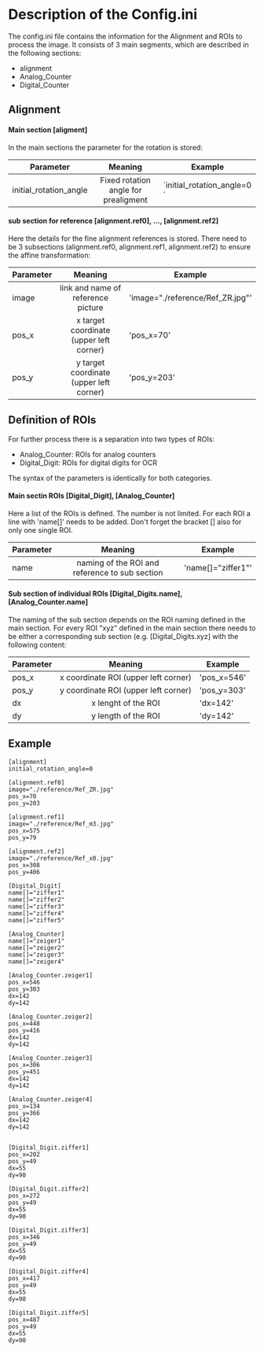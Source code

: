 # Description of the Config.ini

The config.ini file contains the information for the Alignment and ROIs to process the image. It consists of 3 main segments, which are described in the following sections:

* alignment
* Analog_Counter
* Digital_Counter


## Alignment

#### Main section [aligment]
In the main sections the parameter for the rotation is stored:


| Parameter        | Meaning           | Example        |
| ------------- |:-------------:| ------------- |
| initial_rotation_angle | Fixed rotation angle for prealigment | ´initial_rotation_angle=0´ |

#### sub section for reference [alignment.ref0], ..., [alignment.ref2]

Here the details for the fine alignment references is stored. There need to be 3 subsections (alignment.ref0, alignment.ref1, alignment.ref2) to ensure the affine transformation:

| Parameter        | Meaning           | Example        |
| ------------- |:-------------:| ------------- |
| image | link and name of reference picture | 'image="./reference/Ref_ZR.jpg"' |
| pos_x | x target coordinate (upper left corner) | 'pos_x=70' |
| pos_y | y target coordinate (upper left corner) | 'pos_y=203' |


## Definition of ROIs
For further process there is a separation into two types of ROIs: 

* Analog_Counter: ROIs for analog counters
* Digital_Digit: ROIs for digital digits for OCR

The syntax of the parameters is identically for both categories.

#### Main sectin ROIs [Digital_Digit], [Analog_Counter]

Here a list of the ROIs is defined. The number is not limited. For each ROI a line with 'name[]' needs to be added. Don't forget the bracket [] also for only one single ROI.

| Parameter        | Meaning           | Example        |
| ------------- |:-------------:| ------------- |
| name | naming of the ROI and reference to sub section | 'name[]="ziffer1"' |


#### Sub section of individual ROIs [Digital_Digits.name], [Analog_Counter.name]

The naming of the sub section depends on the ROI naming defined in the main section. For every ROI "xyz" defined in the main section there needs to be either a corresponding sub section (e.g. [Digital_Digits.xyz] with the following content:

| Parameter        | Meaning           | Example        |
| ------------- |:-------------:| ------------- |
| pos_x | x coordinate ROI (upper left corner) | 'pos_x=546' |
| pos_y | y coordinate ROI (upper left corner) | 'pos_y=303' |
| dx | x lenght of the ROI | 'dx=142' |
| dy | y length of the ROI | 'dy=142' |


## Example

~~~~
[alignment]
initial_rotation_angle=0

[alignment.ref0]
image="./reference/Ref_ZR.jpg"
pos_x=70
pos_y=203

[alignment.ref1]
image="./reference/Ref_m3.jpg"
pos_x=575
pos_y=79

[alignment.ref2]
image="./reference/Ref_x0.jpg"
pos_x=308
pos_y=406

[Digital_Digit]
name[]="ziffer1"
name[]="ziffer2"
name[]="ziffer3"
name[]="ziffer4"
name[]="ziffer5"

[Analog_Counter]
name[]="zeiger1"
name[]="zeiger2"
name[]="zeiger3"
name[]="zeiger4"

[Analog_Counter.zeiger1]
pos_x=546
pos_y=303
dx=142
dy=142

[Analog_Counter.zeiger2]
pos_x=448
pos_y=416
dx=142
dy=142

[Analog_Counter.zeiger3]
pos_x=306
pos_y=451
dx=142
dy=142

[Analog_Counter.zeiger4]
pos_x=134
pos_y=366
dx=142
dy=142

    
[Digital_Digit.ziffer1]
pos_x=202
pos_y=49
dx=55
dy=90

[Digital_Digit.ziffer2]
pos_x=272
pos_y=49
dx=55
dy=90

[Digital_Digit.ziffer3]
pos_x=346
pos_y=49
dx=55
dy=90

[Digital_Digit.ziffer4]
pos_x=417
pos_y=49
dx=55
dy=90

[Digital_Digit.ziffer5]
pos_x=487
pos_y=49
dx=55
dy=90
~~~~

